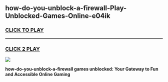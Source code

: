 
## how-do-you-unblock-a-firewall-Play-Unblocked-Games-Online-e04ik
<h3>
<a href="https://premium76.site?title=how-do-you-unblock-a-firewall&ref=25A">CLICK TO PLAY</a></h3>
<hr>

<h3>
<a href="https://premium76.site?title=how-do-you-unblock-a-firewall&ref=25A">CLICK 2 PLAY</a>
  
</h3>

<a href="https://premium76.site?title=how-do-you-unblock-a-firewall&ref=25A"><img src="https://clearcache.store/games.png"></a>


**how-do-you-unblock-a-firewall games unblocked: Your Gateway to Fun and Accessible Online Gaming**
